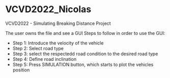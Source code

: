 # VCVD2022_Nicolas
VCVD2022 - Simulating Breaking Distance Project

The user owns the file and see a GUI
Steps to follow in order to use the GUI:
- Step 1: Introduce the velocity of the vehicle
- Step 2: Select road type
- Step 3: select the respectedd road condition to the desired road type
- Step 4: Define road inclination
- Step 5: Press SIMULATION button, which starts to plot the vehicles position

